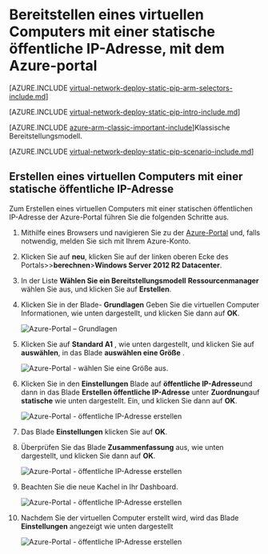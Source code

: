<properties 
   pageTitle="Bereitstellen ein virtuellen Computers mit einer statischen öffentliche IP-Adresse, mit dem Azure-Portal in Ressourcenmanager | Microsoft Azure"
   description="Weitere Informationen zum Bereitstellen virtueller Computer mit einer statischen öffentliche IP-Adresse, mit dem Portal Zure in Ressourcenmanager"
   services="virtual-network"
   documentationCenter="na"
   authors="jimdial"
   manager="carmonm"
   editor=""
   tags="azure-resource-manager"
/>
<tags  
   ms.service="virtual-network"
   ms.devlang="na"
   ms.topic="article"
   ms.tgt_pltfrm="na"
   ms.workload="infrastructure-services"
   ms.date="02/04/2016"
   ms.author="jdial" />

# <a name="deploy-a-vm-with-a-static-public-ip-using-the-azure-portal"></a>Bereitstellen eines virtuellen Computers mit einer statische öffentliche IP-Adresse, mit dem Azure-portal

[AZURE.INCLUDE [virtual-network-deploy-static-pip-arm-selectors-include.md](../../includes/virtual-network-deploy-static-pip-arm-selectors-include.md)]

[AZURE.INCLUDE [virtual-network-deploy-static-pip-intro-include.md](../../includes/virtual-network-deploy-static-pip-intro-include.md)]

[AZURE.INCLUDE [azure-arm-classic-important-include](../../includes/learn-about-deployment-models-rm-include.md)]Klassische Bereitstellungsmodell.

[AZURE.INCLUDE [virtual-network-deploy-static-pip-scenario-include.md](../../includes/virtual-network-deploy-static-pip-scenario-include.md)]

## <a name="create-a-vm-with-a-static-public-ip"></a>Erstellen eines virtuellen Computers mit einer statische öffentliche IP-Adresse 

Zum Erstellen eines virtuellen Computers mit einer statischen öffentlichen IP-Adresse der Azure-Portal führen Sie die folgenden Schritte aus.

1. Mithilfe eines Browsers und navigieren Sie zu der [Azure-Portal](https://portal.azure.com) und, falls notwendig, melden Sie sich mit Ihrem Azure-Konto.
2. Klicken Sie auf **neu**, klicken Sie auf der linken oberen Ecke des Portals>>**berechnen**>**Windows Server 2012 R2 Datacenter**.
3. In der Liste **Wählen Sie ein Bereitstellungsmodell** **Ressourcenmanager** wählen Sie aus, und klicken Sie auf **Erstellen**.
4. Klicken Sie in der Blade- **Grundlagen** Geben Sie die virtuellen Computer Informationen, wie unten dargestellt, und klicken Sie dann auf **OK**.

    ![Azure-Portal – Grundlagen](./media/virtual-network-deploy-static-pip-arm-portal/figure1.png)

5. Klicken Sie auf **Standard A1** , wie unten dargestellt, und klicken Sie auf **auswählen**, in das Blade **auswählen eine Größe** .

    ![Azure-Portal - wählen Sie eine Größe aus.](./media/virtual-network-deploy-static-pip-arm-portal/figure2.png)

6. Klicken Sie in den **Einstellungen** Blade auf **öffentliche IP-Adresse**und dann in das Blade **Erstellen öffentliche IP-Adresse** unter **Zuordnung**auf **statische** wie unten dargestellt. Ein, und klicken Sie dann auf **OK**.

    ![Azure-Portal - öffentliche IP-Adresse erstellen](./media/virtual-network-deploy-static-pip-arm-portal/figure3.png)

7. Das Blade **Einstellungen** klicken Sie auf **OK**.
8. Überprüfen Sie das Blade **Zusammenfassung** aus, wie unten dargestellt, und klicken Sie dann auf **OK**.

    ![Azure-Portal - öffentliche IP-Adresse erstellen](./media/virtual-network-deploy-static-pip-arm-portal/figure4.png)

9. Beachten Sie die neue Kachel in Ihr Dashboard.

    ![Azure-Portal - öffentliche IP-Adresse erstellen](./media/virtual-network-deploy-static-pip-arm-portal/figure5.png)

10. Nachdem Sie der virtuellen Computer erstellt wird, wird das Blade **Einstellungen** angezeigt wie unten dargestellt

    ![Azure-Portal - öffentliche IP-Adresse erstellen](./media/virtual-network-deploy-static-pip-arm-portal/figure6.png)